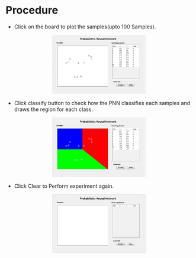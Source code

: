 # Procedure

- Click on the board to plot the samples(upto 100 Samples).

<center>
<img src="./images/step1.jpg" style="width:50%;">

</center>


- Click classify button to check how the PNN classifies each samples and draws the region for each class.

<center>
<img src="./images/step2.jpg" style="width:50%;">

</center>

- Click Clear to Perform experiment again.

<center>
<img src="./images/step3.jpg" style="width:50%;">

</center>